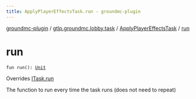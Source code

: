 ```yaml
---
title: ApplyPlayerEffectsTask.run - groundmc-plugin
---
```


[groundmc-plugin](../../index.html) / [gtlp.groundmc.lobby.task](../index.html) / [ApplyPlayerEffectsTask](index.html) / [run](.)

# run

`fun run(): `[`Unit`](https://kotlinlang.org/api/latest/jvm/stdlib/kotlin/-unit/index.html)

Overrides [ITask.run](../-i-task/run.html)

The function to run every time the task runs (does not need to repeat)

